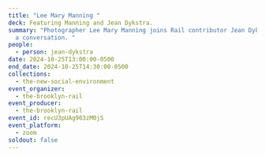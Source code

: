 ```yaml
---
title: "Lee Mary Manning "
deck: Featuring Manning and Jean Dykstra.
summary: "Photographer Lee Mary Manning joins Rail contributor Jean Dykstra  for
  a conversation. "
people:
  - person: jean-dykstra
date: 2024-10-25T13:00:00-0500
end_date: 2024-10-25T14:30:00-0500
collections:
  - the-new-social-environment
event_organizer:
  - the-brooklyn-rail
event_producer:
  - the-brooklyn-rail
event_id: recU3pUAg903zM0jS
event_platform:
  - zoom
soldout: false
---
```

